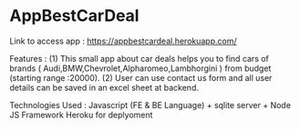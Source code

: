 # AppBestCarDeal

 Link to access app : https://appbestcardeal.herokuapp.com/

Features :
(1) This small app about car deals helps you to find cars of brands ( Audi,BMW,Chevrolet,Alpharomeo,Lambhorgini ) from budget (starting range :20000).
(2) User can use contact us form and all user details can be saved in an excel sheet at backend.

Technologies Used :
Javascript (FE & BE Language) + sqlite server + Node JS Framework
Heroku for deplyoment
